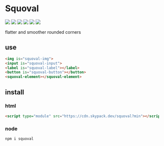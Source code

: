 # Squoval

![](https://img.shields.io/npm/v/squoval?style=for-the-badge&label=alpha&logo=npm) ![](https://img.shields.io/badge/format-prettier-yellow?style=for-the-badge&logo=prettier) ![](https://img.shields.io/npm/l/squoval?style=for-the-badge&color=darkgreen) ![](https://img.shields.io/badge/language-typescript-3178c6?logo=typescript&style=for-the-badge) ![](https://img.shields.io/badge/lint-es-4B32C3?logo=eslint&style=for-the-badge) ![](https://img.shields.io/badge/code%20style-google-blueviolet.svg?style=for-the-badge&logo=google&label=style)

flatter and smoother rounded corners


## use
```html
<img is="squoval-img">
<input is="squoval-input">
<label is="squoval-label"></label>
<button is="squoval-button"></button>
<squoval-element></squoval-element>
```


## install

### html
```html
<script type="module" src="https://cdn.skypack.dev/squoval?min"></script>
```

### node
```sh
npm i squoval
```
